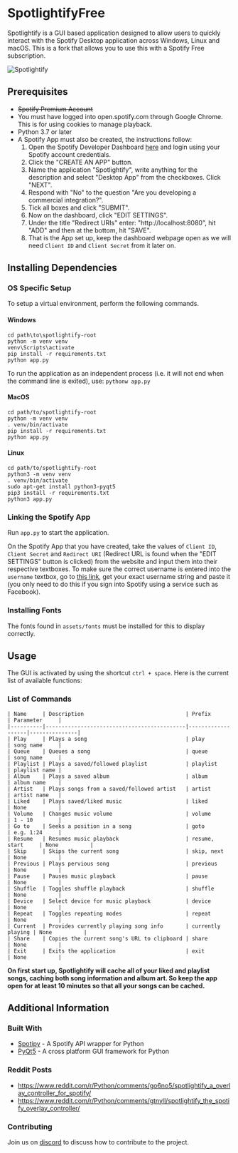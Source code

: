 # SpotlightifyFree

Spotlightify is a GUI based application designed to allow users to quickly interact with the Spotify Desktop application across Windows, Linux and macOS. This is a fork that allows you to use this with a Spotify Free subscription.

![Spotlightify](preview.gif)

## Prerequisites

-   ~~Spotify Premium Account~~
-   You must have logged into open.spotify.com through Google Chrome. This is for using cookies to manage playback.
-   Python 3.7 or later
-   A Spotify App must also be created, the instructions follow:
    1. Open the Spotify Developer Dashboard <a href="https://developer.spotify.com/dashboard/login" target="_blank">here</a> and login using your Spotify account credentials.
    2. Click the "CREATE AN APP" button.
    3. Name the application "Spotlightify", write anything for the description and select "Desktop App" from the checkboxes. Click "NEXT".
    4. Respond with "No" to the question "Are you developing a commercial integration?".
    5. Tick all boxes and click "SUBMIT".
    6. Now on the dashboard, click "EDIT SETTINGS".
    7. Under the title "Redirect URIs" enter: "http://localhost:8080", hit "ADD" and then at the bottom, hit "SAVE".
    8. That is the App set up, keep the dashboard webpage open as we will need `Client ID` and `Client Secret` from it later on.

## Installing Dependencies

### OS Specific Setup

To setup a virtual environment, perform the following commands.

#### Windows

```
cd path\to\spotlightify-root
python -m venv venv
venv\Scripts\activate
pip install -r requirements.txt
python app.py
```
To run the application as an independent process (i.e. it will not end when the command line is exited), use: `pythonw app.py`

#### MacOS

```
cd path/to/spotlightify-root
python -m venv venv
. venv/bin/activate
pip install -r requirements.txt
python app.py
```

#### Linux

```
cd path/to/spotlightify-root
python3 -m venv venv
. venv/bin/activate
sudo apt-get install python3-pyqt5
pip3 install -r requirements.txt
python3 app.py
```

### Linking the Spotify App

Run `app.py` to start the application.

On the Spotify App that you have created, take the values of `Client ID`, `Client Secret` and `Redirect URI` (Redirect URL is found when the "EDIT SETTINGS" button is clicked) from the website and input them into their respective textboxes. To make sure the correct username is entered into the `username` textbox, go to <a href="https://www.spotify.com/us/account/overview/" target="_blank">this link</a>, get your exact username string and paste it (you only need to do this if you sign into Spotify using a service such as Facebook).

### Installing Fonts

The fonts found in `assets/fonts` must be installed for this to display correctly.

## Usage

The GUI is activated by using the shortcut `ctrl + space`. Here is the current list of available functions:

### List of Commands

```
| Name     | Description                                | Prefix            | Parameter     |
|----------|--------------------------------------------|-------------------|---------------|
| Play     | Plays a song                               | play              | song name     |
| Queue    | Queues a song                              | queue             | song name     |
| Playlist | Plays a saved/followed playlist            | playlist          | playlist name |
| Album    | Plays a saved album                        | album             | album name    |
| Artist   | Plays songs from a saved/followed artist   | artist            | artist name   |
| Liked    | Plays saved/liked music                    | liked             | None          |
| Volume   | Changes music volume                       | volume            | 1 - 10        |
| Go to    | Seeks a position in a song                 | goto              | e.g. 1:24     |
| Resume   | Resumes music playback                     | resume, start     | None          |
| Skip     | Skips the current song                     | skip, next        | None          |
| Previous | Plays pervious song                        | previous          | None          |
| Pause    | Pauses music playback                      | pause             | None          |
| Shuffle  | Toggles shuffle playback                   | shuffle           | None          |
| Device   | Select device for music playback           | device            | None          |
| Repeat   | Toggles repeating modes                    | repeat            | None          |
| Current  | Provides currently playing song info       | currently playing | None          |
| Share    | Copies the current song's URL to clipboard | share             | None          |
| Exit     | Exits the application                      | exit              | None          |
```

**On first start up, Spotlightify will cache all of your liked and playlist songs, caching both song information and album art. So keep the app open for at least 10 minutes so that all your songs can be cached.**

## Additional Information

### Built With

-   <a href="https://spotipy.readthedocs.io/en/2.12.0/" target="_blank">Spotipy</a> - A Spotify API wrapper for Python
-   <a href="https://www.riverbankcomputing.com/software/pyqt/" target="_blank">PyQt5</a> - A cross platform GUI framework for Python

### Reddit Posts

- https://www.reddit.com/r/Python/comments/go6no5/spotlightify_a_overlay_controller_for_spotify/
- https://www.reddit.com/r/Python/comments/gtnyll/spotlightify_the_spotify_overlay_controller/

### Contributing

Join us on <a href="https://discord.gg/nrDke3q" target="_blank">discord</a> to discuss how to contribute to the project.
